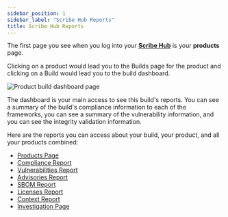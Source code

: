 ```yaml
---
sidebar_position: 1
sidebar_label: "Scribe Hub Reports"
title: Scribe Hub Reports
---
```


The first page you see when you log into your **[Scribe Hub](https://scribehub.scribesecurity.com/ "Scribe Hub Link")** is your **products** page.

Clicking on a product would lead you to the Builds page for the product and clicking on a Build would lead you to the build dashboard.

![Product build dashboard page](/img/start/dashboard-start.JPG)

The dashboard is your main access to see this build's reports. You can see a summary of the build's compliance information to each of the frameworks, you can see a summary of the vulnerability information, and you can see the integrity validation information.

Here are the reports you can access about your build, your product, and all your products combined:

* [Products Page](product)
* [Compliance Report](compliance)
* [Vulnerabilities Report](vulnerabilities)
* [Advisories Report](advisories)
* [SBOM Report](sbom)
* [Licenses Report](licenses)
* [Context Report](context)
* [Investigation Page](investigation) 